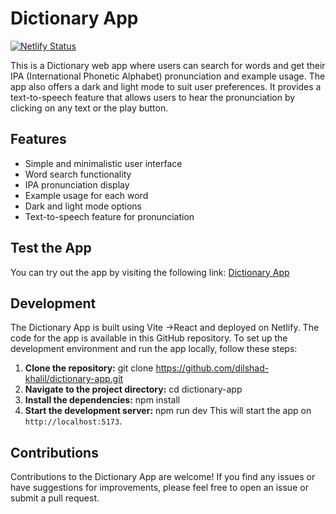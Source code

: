 # Dictionary App

[![Netlify Status](https://api.netlify.com/api/v1/badges/NETLIFY_SITE_ID_HERE/deploy-status)](https://app.netlify.com/sites/2e116065-dbe4-41a7-ae96-d8becab676eb)

This is a Dictionary web app where users can search for words and get their IPA (International Phonetic Alphabet) pronunciation and example usage. The app also offers a dark and light mode to suit user preferences. It provides a text-to-speech feature that allows users to hear the pronunciation by clicking on any text or the play button.

## Features

- Simple and minimalistic user interface
- Word search functionality
- IPA pronunciation display
- Example usage for each word
- Dark and light mode options
- Text-to-speech feature for pronunciation

## Test the App

You can try out the app by visiting the following link: [Dictionary App](https://en-dict.netlify.app/)

## Development

The Dictionary App is built using Vite ->React and deployed on Netlify. The code for the app is available in this GitHub repository. To set up the development environment and run the app locally, follow these steps:

1. **Clone the repository:**
git clone https://github.com/dilshad-khalil/dictionary-app.git
2. **Navigate to the project directory:**
cd dictionary-app
3. **Install the dependencies:**
npm install
4. **Start the development server:**
npm run dev
This will start the app on `http://localhost:5173`.
## Contributions
Contributions to the Dictionary App are welcome! If you find any issues or have suggestions for improvements, please feel free to open an issue or submit a pull request.

